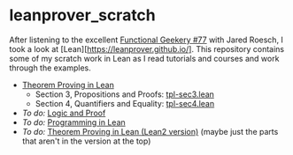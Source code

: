 leanprover_scratch
====

After listening to the
excellent
[Functional Geekery #77](https://www.functionalgeekery.com/episode-77-jared-roesch/) with
Jared Roesch, I took a look at [Lean][https://leanprover.github.io/].
This repository contains some of my scratch work in Lean as I read
tutorials and courses and work through the examples.

- [Theorem Proving in Lean](https://leanprover.github.io/theorem_proving_in_lean/index.html)
  - Section 3, Propositions and Proofs: [tpl-sec3.lean](./tpl-sec3.lean)
  - Section 4, Quantifiers and Equality: [tpl-sec4.lean](./tpl-sec4.lean)
- *To do:* [Logic and Proof](https://leanprover.github.io/logic_and_proof/)
- *To do:* [Programming in Lean](https://leanprover.github.io/programming_in_lean/)
- *To do:* [Theorem Proving in Lean (Lean2 version)](http://leanprover.github.io/tutorial/index.html)
  (maybe just the parts that aren't in the version at the top)
